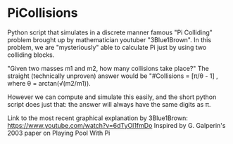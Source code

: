 # PiCollisions
Python script that simulates in a discrete manner famous "Pi Colliding" problem brought up by mathematician youtuber "3Blue1Brown". In this problem, we are "mysteriously" able to calculate Pi just by using two colliding blocks.

"Given two masses m1 and m2, how many collisions take place?"
The straight (technically unproven) answer would be "#Collisions = [π/θ - 1] , where θ = arctan(√(m2/m1)). 

However we can  compute and simulate this easily, and the short python script does just that: the answer will always have the same digits as π.

Link to the most recent graphical explanation by 3Blue1Brown: https://www.youtube.com/watch?v=6dTyOl1fmDo
Inspired by G. Galperin's 2003 paper on Playing Pool With Pi
